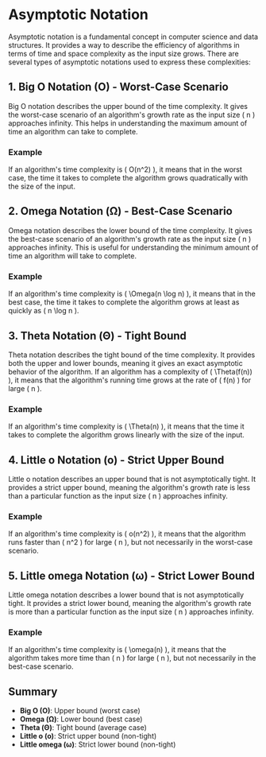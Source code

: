 # Asymptotic Notation

Asymptotic notation is a fundamental concept in computer science and data structures. It provides a way to describe the efficiency of algorithms in terms of time and space complexity as the input size grows. There are several types of asymptotic notations used to express these complexities:

## 1. Big O Notation (O) - Worst-Case Scenario
Big O notation describes the upper bound of the time complexity. It gives the worst-case scenario of an algorithm's growth rate as the input size \( n \) approaches infinity. This helps in understanding the maximum amount of time an algorithm can take to complete.

### Example
If an algorithm's time complexity is \( O(n^2) \), it means that in the worst case, the time it takes to complete the algorithm grows quadratically with the size of the input.

## 2. Omega Notation (Ω) - Best-Case Scenario
Omega notation describes the lower bound of the time complexity. It gives the best-case scenario of an algorithm's growth rate as the input size \( n \) approaches infinity. This is useful for understanding the minimum amount of time an algorithm will take to complete.

### Example
If an algorithm's time complexity is \( \Omega(n \log n) \), it means that in the best case, the time it takes to complete the algorithm grows at least as quickly as \( n \log n \).

## 3. Theta Notation (Θ) - Tight Bound
Theta notation describes the tight bound of the time complexity. It provides both the upper and lower bounds, meaning it gives an exact asymptotic behavior of the algorithm. If an algorithm has a complexity of \( \Theta(f(n)) \), it means that the algorithm's running time grows at the rate of \( f(n) \) for large \( n \).

### Example
If an algorithm's time complexity is \( \Theta(n) \), it means that the time it takes to complete the algorithm grows linearly with the size of the input.

## 4. Little o Notation (o) - Strict Upper Bound
Little o notation describes an upper bound that is not asymptotically tight. It provides a strict upper bound, meaning the algorithm's growth rate is less than a particular function as the input size \( n \) approaches infinity.

### Example
If an algorithm's time complexity is \( o(n^2) \), it means that the algorithm runs faster than \( n^2 \) for large \( n \), but not necessarily in the worst-case scenario.

## 5. Little omega Notation (ω) - Strict Lower Bound
Little omega notation describes a lower bound that is not asymptotically tight. It provides a strict lower bound, meaning the algorithm's growth rate is more than a particular function as the input size \( n \) approaches infinity.

### Example
If an algorithm's time complexity is \( \omega(n) \), it means that the algorithm takes more time than \( n \) for large \( n \), but not necessarily in the best-case scenario.

## Summary

- **Big O (O)**: Upper bound (worst case)
- **Omega (Ω)**: Lower bound (best case)
- **Theta (Θ)**: Tight bound (average case)
- **Little o (o)**: Strict upper bound (non-tight)
- **Little omega (ω)**: Strict lower bound (non-tight)
